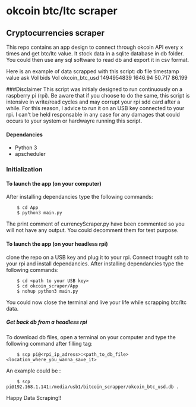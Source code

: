 # okcoin btc/ltc scraper
## Cryptocurrencies scraper

This repo contains an app design to connect through okcoin API every x times and get btc/ltc value.
It stock data in a sqlite database in db folder. You could then use any sql software to read db and export it in csv format.

Here is an example of data scrapped with this script:
db file	       timestamp  value   ask Vol  bids Vol
okcoin_btc_usd 1494954839 1646.94 50.717   86.199

###Disclaimer
This script was initialy designed to run continuously on a raspberry pi (rpi). 
Be aware that if you choose to do the same, this script is intensive in write/read cycles and may corrupt your rpi sdd card after a while. For this reason, I advice to run it on an USB key connected to your rpi. 
I can't be held responsable in any case for any damages that could occurs to your system or hardwayre running this script.

#### Dependancies
- Python 3
- apscheduler


### Initialization

#### To launch the app (on your computer)
After installing dependancies type the following commands:

		$ cd App
		$ python3 main.py

The print comment of currencyScraper.py have been commented so you will not have any output.
You could decomment them for test purpose.

#### To launch the app (on your headless rpi)
clone the repo on a USB key and plug it to your rpi. Connect trought ssh to your rpi and install dependancies.
After installing dependancies type the following commands:

		$ cd <path to your USB key>
		$ cd okcoin_scraper/App
		$ nohup python3 main.py

You could now close the terminal and live your life while scrapping btc/ltc data.

##### Get back db from a headless rpi

To download db files, open a terminal on your computer and type the following command after filling <variable> tag:

		$ scp pi@<rpi_ip_adress>:<path_to_db_file> <location_where_you_wanna_save_it> 

An example could be :

		$ scp pi@192.168.1.141:/media/usb1/bitcoin_scrapper/okcoin_btc_usd.db .


Happy Data Scraping!!


